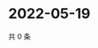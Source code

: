 # 2022-05-19

共 0 条

<!-- BEGIN WEIBO -->
<!-- 最后更新时间 Thu May 19 2022 03:00:57 GMT+0800 (China Standard Time) -->

<!-- END WEIBO -->
